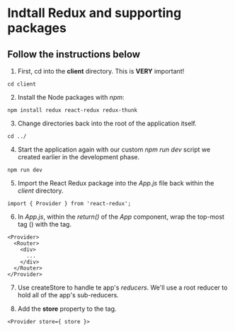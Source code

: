 # Indtall Redux and supporting packages

## Follow the instructions below

1. First, cd into the **client** directory. This is **VERY** important!

```
cd client
```

2. Install the Node packages with _npm_:

```
npm install redux react-redux redux-thunk
```

3. Change directories back into the root of the application itself.

```
cd ../
```

4. Start the application again with our custom _npm run dev_ script we created earlier in the development phase.

```
npm run dev
```

5. Import the React Redux package into the _App.js_ file back within the _client_ directory.

```
import { Provider } from 'react-redux';
```

6. In _App.js_, within the _return()_ of the _App_ component, wrap the top-most tag (**<Router>**) with the **<Provider>** tag.

```
<Provider>
  <Router>
    <div>
      ...
    </div>
  </Router>
</Provider>
```

7. Use createStore to handle te app's _reducers_. We'll use a root reducer to hold all of the app's sub-reducers.

8. Add the **store** property to the **<Provider>** tag.

```
<Provider store={ store }>
```
